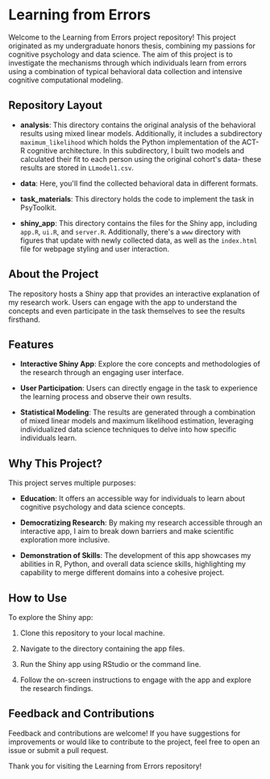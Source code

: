 # Learning from Errors

Welcome to the Learning from Errors project repository! This project originated as my undergraduate honors thesis, combining my passions for cognitive psychology and data science. The aim of this project is to investigate the mechanisms through which individuals learn from errors using a combination of typical behavioral data collection and intensive cognitive computational modeling.

## Repository Layout

- **analysis**: This directory contains the original analysis of the behavioral results using mixed linear models. Additionally, it includes a subdirectory `maximum_likelihood` which holds the Python implementation of the ACT-R cognitive architecture. In this subdirectory, I built two models and calculated their fit to each person using the original cohort's data- these results are stored in `LLmodel1.csv`.
  
- **data**: Here, you'll find the collected behavioral data in different formats.
  
- **task_materials**: This directory holds the code to implement the task in PsyToolkit.

- **shiny_app**: This directory contains the files for the Shiny app, including `app.R`, `ui.R`, and `server.R`. Additionally, there's a `www` directory with figures that update with newly collected data, as well as the `index.html` file for webpage styling and user interaction.

## About the Project

The repository hosts a Shiny app that provides an interactive explanation of my research work. Users can engage with the app to understand the concepts and even participate in the task themselves to see the results firsthand.

## Features

- **Interactive Shiny App**: Explore the core concepts and methodologies of the research through an engaging user interface.
  
- **User Participation**: Users can directly engage in the task to experience the learning process and observe their own results.
  
- **Statistical Modeling**: The results are generated through a combination of mixed linear models and maximum likelihood estimation, leveraging individualized data science techniques to delve into how specific individuals learn.

## Why This Project?

This project serves multiple purposes:

- **Education**: It offers an accessible way for individuals to learn about cognitive psychology and data science concepts.
  
- **Democratizing Research**: By making my research accessible through an interactive app, I aim to break down barriers and make scientific exploration more inclusive.
  
- **Demonstration of Skills**: The development of this app showcases my abilities in R, Python, and overall data science skills, highlighting my capability to merge different domains into a cohesive project.

## How to Use

To explore the Shiny app:

1. Clone this repository to your local machine.
  
2. Navigate to the directory containing the app files.
  
3. Run the Shiny app using RStudio or the command line.
  
4. Follow the on-screen instructions to engage with the app and explore the research findings.

## Feedback and Contributions

Feedback and contributions are welcome! If you have suggestions for improvements or would like to contribute to the project, feel free to open an issue or submit a pull request.

Thank you for visiting the Learning from Errors repository!
